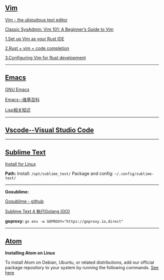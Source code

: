 ## [Vim](./vim.md)



[Vim - the ubiquitous text editor](https://www.vim.org/)

[Classic SysAdmin: Vim 101: A Beginner’s Guide to Vim](https://www.linuxfoundation.org/blog/blog/classic-sysadmin-vim-101-a-beginners-guide-to-vim)

[1.Set up Vim as your Rust IDE](https://opensource.com/article/20/7/vim-rust-ide)

[2.Rust + vim + code completion](https://medium.com/rust-sections/rust-vim-code-completion-b6a36a177340)

[3.Configuring Vim for Rust development](https://blog.logrocket.com/configuring-vim-rust-development/)

---
## [Emacs](./emacs.md)

[GNU Emacs](https://www.gnu.org/savannah-checkouts/gnu/emacs/emacs.html)

[Emacs--维基百科](https://zh.wikipedia.org/zh-cn/Emacs)

[Lisp相关知识](https://juejin.cn/column/7229462763949047863)

---
## [Vscode--Visual Studio Code](https://code.visualstudio.com/)

---
## [Sublime Text](https://www.sublimetext.com)

[Install for Linux](https://www.sublimetext.com/docs/linux_repositories.html)

**Path:** 
Install:   `/opt/sublime_text/`   Package and config:  `~/.config/sublime-text/`

---
**Gosublime:**

[Gosublime - github](https://github.com/DisposaBoy/GoSublime)

[Sublime Text 4 執行Golang (GO)](https://cnwang.medium.com/sublime-text-4-%E5%9F%B7%E8%A1%8Cgolang-go-d3a3e5999414)

**goproxy:**
`go env -w GOPROXY="https://goproxy.io,direct"`

---
## [Atom ](https://atom.io/)
   
  **Installing Atom on Linux**
         
  To install Atom on Debian, Ubuntu, or related distributions, add our official package repository to your system by running the following commands. [See here](https://flight-manual.atom.io/getting-started/sections/installing-atom/)



